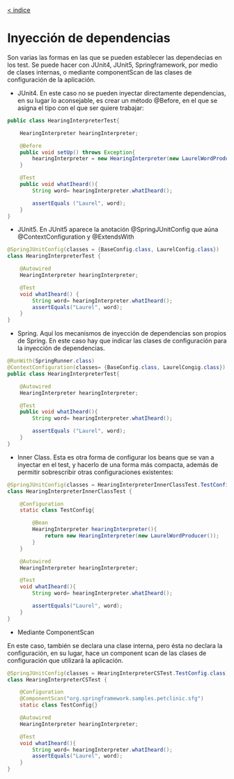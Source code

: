 [< indice](./0-index.md)

# Inyección de dependencias

Son varias las formas en las que se pueden establecer las dependecias en los test. Se puede hacer con JUnit4, JUnit5, Springframework, por medio de clases internas, o mediante componentScan de las clases de configuración de la aplicación.

* JUnit4. En este caso no se pueden inyectar directamente dependencias, en su lugar lo aconsejable, es crear un método @Before, en el que se asigna el tipo con el que ser quiere trabajar:

```java
public class HearingInterpreterTest{

    HearingInterpreter hearingInterpreter;

    @Before
    public void setUp() throws Exception{
        hearingInterpreter = new HearingInterpreter(new LaurelWordProducer());
    }

    @Test
    public void whatIheard(){
        String word= hearingInterpreter.whatIheard();

        assertEquals ("Laurel", word);
    }
}
```

* JUnit5. En JUnit5 aparece la anotación @SpringJUnitConfig que aúna @ContextConfiguration y @ExtendsWith

```java
@SpringJUnitConfig(classes = {BaseConfig.class, LaurelConfig.class})
class HearingInterpreterTest {

    @Autowired
    HearingInterpreter hearingInterpreter;

    @Test
    void whatIheard() {
        String word= hearingInterpreter.whatIheard();
        assertEquals("Laurel", word);
    }
}
```

* Spring. Aquí los mecanismos de inyección de dependencias son propios de Spring. En este caso hay que indicar las clases de configuración para la inyección de dependencias.

```java
@RunWith(SpringRunner.class)
@ContextConfiguration(classes= {BaseConfig.class, LaurelCongig.class})
public class HearingInterpreterTest{

    @Autowired
    HearingInterpreter hearingInterpreter;

    @Test
    public void whatIheard(){
        String word= hearingInterpreter.whatIheard();

        assertEquals ("Laurel", word);
    }
}
```

* Inner Class. Esta es otra forma de configurar los beans que se van a inyectar en el test, y hacerlo de una forma más compacta, además de permitir sobrescribir otras configuraciones existentes:

```java
@SpringJUnitConfig(classes = HearingInterpreterInnerClassTest.TestConfig.class)
class HearingInterpreterInnerClassTest {

    @Configuration
    static class TestConfig{

        @Bean
        HearingInterpreter hearingInterpreter(){
            return new HearingInterpreter(new LaurelWordProducer());
        }
    }

    @Autowired
    HearingInterpreter hearingInterpreter;

    @Test
    void whatIheard(){
        String word= hearingInterpreter.whatIheard();

        assertEquals("Laurel", word);
    }
}
```

* Mediante ComponentScan

En este caso, también se declara una clase interna, pero ésta no declara la configuración, en su lugar, hace un component scan de las clases de configuración que utilizará la aplicación.

```java
@SpringJUnitConfig(classes = HearingInterpreterCSTest.TestConfig.class)
class HearingInterpreterCSTest {

    @Configuration
    @ComponentScan("org.springframework.samples.petclinic.sfg")
    static class TestConfig{}

    @Autowired
    HearingInterpreter hearingInterpreter;

    @Test
    void whatIheard(){
        String word= hearingInterpreter.whatIheard();
        assertEquals("Laurel", word);
    }
}
```

